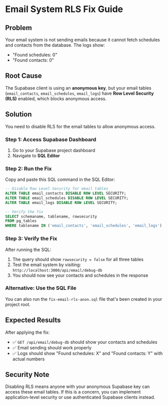 # Email System RLS Fix Guide

## Problem
Your email system is not sending emails because it cannot fetch schedules and contacts from the database. The logs show:
- "Found schedules: 0"
- "Found contacts: 0"

## Root Cause
The Supabase client is using an **anonymous key**, but your email tables (`email_contacts`, `email_schedules`, `email_logs`) have **Row Level Security (RLS)** enabled, which blocks anonymous access.

## Solution
You need to disable RLS for the email tables to allow anonymous access.

### Step 1: Access Supabase Dashboard
1. Go to your Supabase project dashboard
2. Navigate to **SQL Editor**

### Step 2: Run the Fix
Copy and paste this SQL command in the SQL Editor:

```sql
-- Disable Row Level Security for email tables
ALTER TABLE email_contacts DISABLE ROW LEVEL SECURITY;
ALTER TABLE email_schedules DISABLE ROW LEVEL SECURITY;
ALTER TABLE email_logs DISABLE ROW LEVEL SECURITY;

-- Verify the fix
SELECT schemaname, tablename, rowsecurity 
FROM pg_tables 
WHERE tablename IN ('email_contacts', 'email_schedules', 'email_logs');
```

### Step 3: Verify the Fix
After running the SQL:
1. The query should show `rowsecurity = false` for all three tables
2. Test the email system by visiting: `http://localhost:3000/api/email/debug-db`
3. You should now see your contacts and schedules in the response

### Alternative: Use the SQL File
You can also run the `fix-email-rls-anon.sql` file that's been created in your project root.

## Expected Results
After applying the fix:
- ✅ `GET /api/email/debug-db` should show your contacts and schedules
- ✅ Email sending should work properly
- ✅ Logs should show "Found schedules: X" and "Found contacts: Y" with actual numbers

## Security Note
Disabling RLS means anyone with your anonymous Supabase key can access these email tables. If this is a concern, you can implement application-level security or use authenticated Supabase clients instead.